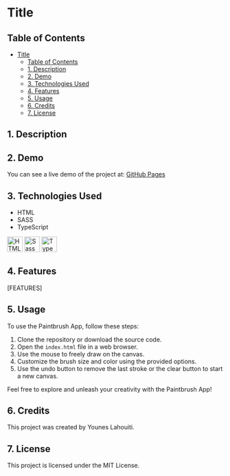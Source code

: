 # Title

## Table of Contents

- [Title](#title)
  - [Table of Contents](#table-of-contents)
  - [1. Description](#1-description)
  - [2. Demo](#2-demo)
  - [3. Technologies Used](#3-technologies-used)
  - [4. Features](#4-features)
  - [5. Usage](#5-usage)
  - [6. Credits](#6-credits)
  - [7. License](#7-license)

## 1. Description

## 2. Demo

You can see a live demo of the project at: [GitHub Pages]()

## 3. Technologies Used

- HTML
- SASS
- TypeScript

<a href="https://developer.mozilla.org/en-US/docs/Glossary/HTML5" target="_blank" rel="noreferrer" title="HTML5"><img src="https://raw.githubusercontent.com/danielcranney/readme-generator/main/public/icons/skills/html5-colored.svg" width="36" height="36" alt="HTML5" /></a>
<a href="https://sass-lang.com/" target="_blank" rel="noreferrer" title="SASS"><img src="https://raw.githubusercontent.com/danielcranney/readme-generator/main/public/icons/skills/sass-colored.svg" width="36" height="36" alt="Sass" /></a>
<a href="https://www.typescriptlang.org/" target="_blank" rel="noreferrer" title="TypeScript"><img src="https://raw.githubusercontent.com/danielcranney/readme-generator/main/public/icons/skills/typescript-colored.svg" width="36" height="36" alt="TypeScript" /></a>

## 4. Features

[FEATURES]

## 5. Usage

To use the Paintbrush App, follow these steps:

1. Clone the repository or download the source code.
2. Open the `index.html` file in a web browser.
3. Use the mouse to freely draw on the canvas.
4. Customize the brush size and color using the provided options.
5. Use the undo button to remove the last stroke or the clear button to start a new canvas.

Feel free to explore and unleash your creativity with the Paintbrush App!

## 6. Credits

This project was created by Younes Lahouiti.

## 7. License

This project is licensed under the MIT License.

